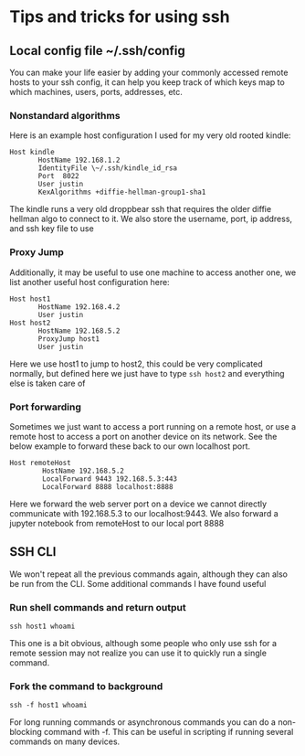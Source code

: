 # Tips and tricks for using ssh

## Local config file \~/.ssh/config
You can make your life easier by adding your commonly accessed remote hosts to your ssh config, it can help you keep track of which keys map to which machines, users, ports, addresses, etc.
### Nonstandard algorithms
Here is an example host configuration I used for my very old rooted kindle:
```
Host kindle   
       HostName 192.168.1.2  
       IdentityFile \~/.ssh/kindle_id_rsa  
       Port  8022  
       User justin  
       KexAlgorithms +diffie-hellman-group1-sha1
```
The kindle runs a very old droppbear ssh that requires the older diffie hellman algo to connect to it. We also store the username, port, ip address, and ssh key file to use
### Proxy Jump
Additionally, it may be useful to use one machine to access another one, we list another useful host configuration here:
```
Host host1
       HostName 192.168.4.2
       User justin 
Host host2  
       HostName 192.168.5.2   
       ProxyJump host1  
       User justin 
```
Here we use host1 to jump to host2, this could be very complicated normally, but defined here we just have to type `ssh host2` and everything else is taken care of
### Port forwarding
Sometimes we just want to access a port running on a remote host, or use a remote host to access a port on another device on its network. See the below example to forward these back to our own localhost port.
```
Host remoteHost
        HostName 192.168.5.2
        LocalForward 9443 192.168.5.3:443  
        LocalForward 8888 localhost:8888
```
Here we forward the web server port on a device we cannot directly communicate with 192.168.5.3 to our localhost:9443. We also forward a jupyter notebook from remoteHost to our local port 8888
## SSH CLI
We won't repeat all the previous commands again, although they can also be run from the CLI. Some additional commands I have found useful
### Run shell commands and return output
```
ssh host1 whoami
```
This one is a bit obvious, although some people who only use ssh for a remote session may not realize you can use it to quickly run a single command.
### Fork the command to background
```
ssh -f host1 whoami
```
For long running commands or asynchronous commands you can do a non-blocking command with -f.
This can be useful in scripting if running several commands on many devices.

